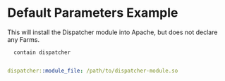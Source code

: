 # Default Parameters Example

This will install the Dispatcher module into Apache, but does not declare any Farms.

```puppet
  contain dispatcher
```

```yaml

dispatcher::module_file: /path/to/dispatcher-module.so

```